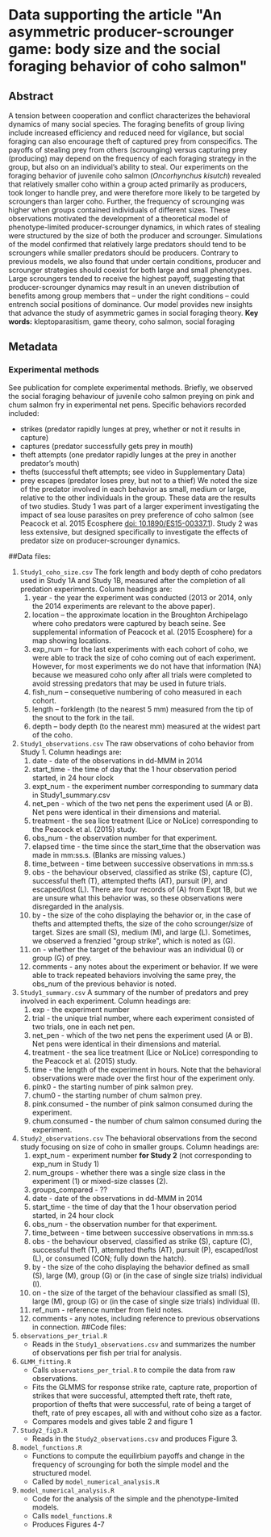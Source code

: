 # Data supporting the article "An asymmetric producer-scrounger game: body size and the social foraging behavior of coho salmon"## AbstractA tension between cooperation and conflict characterizes the behavioral dynamics of many social species. The foraging benefits of group living include increased efficiency and reduced need for vigilance, but social foraging can also encourage theft of captured prey from conspecifics. The payoffs of stealing prey from others (scrounging) versus capturing prey (producing) may depend on the frequency of each foraging strategy in the group, but also on an individual’s ability to steal. Our experiments on the foraging behavior of juvenile coho salmon (*Oncorhynchus kisutch*) revealed that relatively smaller coho within a group acted primarily as producers, took longer to handle prey, and were therefore more likely to be targeted by scroungers than larger coho. Further, the frequency of scrounging was higher when groups contained individuals of different sizes. These observations motivated the development of a theoretical model of phenotype-limited producer-scrounger dynamics, in which rates of stealing were structured by the size of both the producer and scrounger. Simulations of the model confirmed that relatively large predators should tend to be scroungers while smaller predators should be producers. Contrary to previous models, we also found that under certain conditions, producer and scrounger strategies should coexist for both large and small phenotypes. Large scroungers tended to receive the highest payoff, suggesting that producer-scrounger dynamics may result in an uneven distribution of benefits among group members that – under the right conditions – could entrench social positions of dominance. Our model provides new insights that advance the study of asymmetric games in social foraging theory.**Key words:** kleptoparasitism, game theory, coho salmon, social foraging## Metadata### Experimental methodsSee publication for complete experimental methods.  Briefly, we observed the social foraging behaviour of juvenile coho salmon preying on pink and chum salmon fry in experimental net pens. Specific behaviors recorded included:* strikes (predator rapidly lunges at prey, whether or not it results in capture)* captures (predator successfully gets prey in mouth)* theft attempts (one predator rapidly lunges at the prey in another predator’s mouth)* thefts (successful theft attempts; see video in Supplementary Data)* prey escapes (predator loses prey, but not to a thief)We noted the size of the predator involved in each behavior as small, medium or large, relative to the other individuals in the group. These data are the results of two studies. Study 1 was part of a larger experiment investigating the impact of sea louse parasites on prey preference of coho salmon (see Peacock et al. 2015 Ecosphere [doi: 10.1890/ES15-00337.1](http://www.esajournals.org/doi/full/10.1890/ES15-00337.1)). Study 2 was less extensive, but designed specifically to investigate the effects of predator size on producer-scrounger dynamics.##Data files:1. `Study1_coho_size.csv`The fork length and body depth of coho predators used in Study 1A and Study 1B, measured after the completion of all predation experiments. Column headings are:    1. year - the year the experiment was conducted (2013 or 2014, only the 2014 experiments are relevant to the above paper).    2. location – the approximate location in the Broughton Archipelago where coho predators were captured by beach seine. See supplemental information of Peacock et al. (2015 Ecosphere) for a map showing locations.    3. exp_num – for the last experiments with each cohort of coho, we were able to track the size of coho coming out of each experiment.  However, for most experiments we do not have that information (NA) because we measured coho only after all trials were completed to avoid stressing predators that may be used in future trials.    4. fish_num – consequetive numbering of coho measured in each cohort.    5. length – forklength (to the nearest 5 mm) measured from the tip of the snout to the fork in the tail.    6. depth – body depth (to the nearest mm) measured at the widest part of the coho.2. `Study1_observations.csv`The raw observations of coho behavior from Study 1. Column headings are:    1. date - date of the observations in dd-MMM in 2014    2. start_time - the time of day that the 1 hour observation period started, in 24 hour clock    3. expt_num - the experiment number corresponding to summary data in Study1_summary.csv    4. net_pen - which of the two net pens the experiment used (A or B). Net pens were identical in their dimensions and material.    5. treatment - the sea lice treatment (Lice or NoLice) corresponding to the Peacock et al. (2015) study.    6. obs_num - the observation number for that experiment.    7. elapsed time - the time since the start_time that the observation was made in mm:ss.s. (Blanks are missing values.)    8. time_between - time between successive observations in mm:ss.s    9. obs - the behaviour observed, classified as strike (S), capture (C), successful theft (T), attempted thefts (AT), pursuit (P), and escaped/lost (L). There are four records of (A) from Expt 1B, but we are unsure what this behavior was, so these observations were disregarded in the analysis.    9. by - the size of the coho displaying the behavior or, in the case of thefts and attempted thefts, the size of the coho scrounger/size of target. Sizes are small (S), medium (M), and large (L). Sometimes, we observed a frenzied "group strike", which is noted as (G).    10. on - whether the target of the behaviour was an individual (I) or group (G) of prey.    12. comments - any notes about the experiment or behavior. If we were able to track repeated behaviors involving the same prey, the obs_num of the previous behavior is noted.3. `Study1_summary.csv`A summary of the number of predators and prey involved in each experiment. Column headings are:    1. exp - the experiment number    2. trial - the unique trial number, where each experiment consisted of two trials, one in each net pen.    3. net_pen - which of the two net pens the experiment used (A or B). Net pens were identical in their dimensions and material.    4. treatment - the sea lice treatment (Lice or NoLice) corresponding to the Peacock et al. (2015) study.    5. time - the length of the experiment in hours.  Note that the behavioral observations were made over the first hour of the experiment only.    6. pink0 - the starting number of pink salmon prey.    7. chum0 - the starting number of chum salmon prey.    8. pink.consumed - the number of pink salmon consumed during the experiment.    9. chum.consumed - the number of chum salmon consumed during the experiment.4. `Study2_observations.csv`The behavioral observations from the second study focusing on size of coho in smaller groups. Column headings are:    1. expt_num - experiment number **for Study 2** (not corresponding to exp_num in Study 1)    2. num_groups - whether there was a single size class in the experiment (1) or mixed-size classes (2).    3. groups_compared - ??    4. date - date of the observations in dd-MMM in 2014    5. start_time - the time of day that the 1 hour observation period started, in 24 hour clock    6. obs_num - the observation number for that experiment.    7. time_between - time between successive observations in mm:ss.s    8. obs - the behaviour observed, classified as strike (S), capture (C), successful theft (T), attempted thefts (AT), pursuit (P), escaped/lost (L), or consumed (CON; fully down the hatch).    9. by - the size of the coho displaying the behavior defined as small (S), large (M), group (G) or (in the case of single size trials) individual (I).    10. on - the size of the target of the behaviour classified as small (S), large (M), group (G) or (in the case of single size trials) individual (I).    11. ref_num - reference number from field notes.    12. comments - any notes, including reference to previous observations in connection.##Code files:1. `observations_per_trial.R`    * Reads in the `Study1_observations.csv` and summarizes the number of observations per fish per trial for analysis.2. `GLMM_fitting.R`    * Calls `observations_per_trial.R` to compile the data from raw observations.    * Fits the GLMMS for response strike rate, capture rate, proportion of strikes that were successful, attempted theft rate, theft rate, proportion of thefts that were successful, rate of being a target of theft, rate of prey escapes, all with and without coho size as a factor.    * Compares models and gives table 2 and figure 13. `Study2_fig3.R`    * Reads in the `Study2_observations.csv` and produces Figure 3.4. `model_functions.R`    * Functions to compute the equilirbium payoffs and change in the frequency of scrounging for both the simple model and the structured model.    * Called by `model_numerical_analysis.R`5. `model_numerical_analysis.R`    * Code for the analysis of the simple and the phenotype-limited models.    * Calls `model_functions.R`    * Produces Figures 4-7